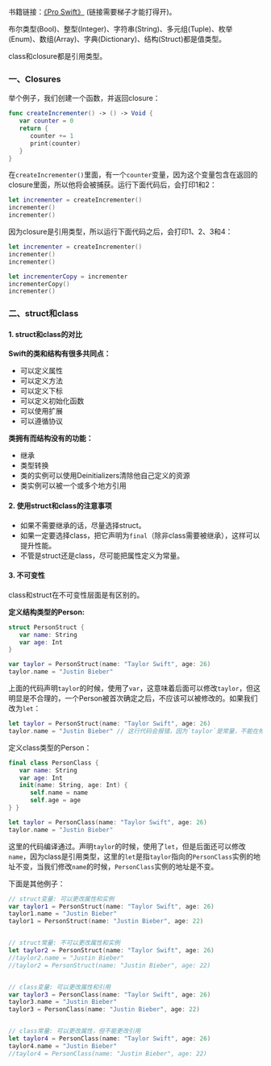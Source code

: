 书籍链接：[《Pro Swift》](https://gumroad.com/l/proswift) (链接需要梯子才能打得开)。

布尔类型(Bool)、整型(Integer)、字符串(String)、多元组(Tuple)、枚举(Enum)、数组(Array)、字典(Dictionary)、结构(Struct)都是值类型。

class和closure都是引用类型。

### 一、Closures

举个例子，我们创建一个函数，并返回closure：

```swift
func createIncrementer() -> () -> Void {
   var counter = 0
   return {
      counter += 1
      print(counter)
   }
}
```

在`createIncrementer()`里面，有一个`counter`变量，因为这个变量包含在返回的closure里面，所以他将会被捕获。运行下面代码后，会打印1和2：

```swift
let incrementer = createIncrementer()
incrementer()
incrementer()
```

因为closure是引用类型，所以运行下面代码之后，会打印1、2、3和4：

```swift
let incrementer = createIncrementer()
incrementer()
incrementer()

let incrementerCopy = incrementer
incrementerCopy()
incrementer()
```

### 二、struct和class

#### 1. struct和class的对比

**Swift的类和结构有很多共同点：**

- 可以定义属性
- 可以定义方法
- 可以定义下标
- 可以定义初始化函数
- 可以使用扩展
- 可以遵循协议

**类拥有而结构没有的功能：**

- 继承
- 类型转换
- 类的实例可以使用Deinitializers清除他自己定义的资源
- 类实例可以被一个或多个地方引用

#### 2. 使用struct和class的注意事项

- 如果不需要继承的话，尽量选择struct。
- 如果一定要选择class，把它声明为`final`（除非class需要被继承），这样可以提升性能。
- 不管是struct还是class，尽可能把属性定义为常量。

#### 3. 不可变性

class和struct在不可变性层面是有区别的。

**定义结构类型的Person:**

```swift
struct PersonStruct {
   var name: String
   var age: Int
}

var taylor = PersonStruct(name: "Taylor Swift", age: 26)
taylor.name = "Justin Bieber"
```

上面的代码声明`taylor`的时候，使用了`var`，这意味着后面可以修改`taylor`，但这明显是不合理的，一个Person被首次确定之后，不应该可以被修改的。如果我们改为`let`：

```swift
let taylor = PersonStruct(name: "Taylor Swift", age: 26)
taylor.name = "Justin Bieber" // 这行代码会报错，因为`taylor`是常量，不能在修改
```

定义class类型的Person：

```swift
final class PersonClass {
   var name: String
   var age: Int
   init(name: String, age: Int) {
      self.name = name
      self.age = age
} }

let taylor = PersonClass(name: "Taylor Swift", age: 26)
taylor.name = "Justin Bieber"
```

这里的代码编译通过。声明`taylor`的时候，使用了`let`，但是后面还可以修改`name`，因为class是引用类型，这里的`let`是指`taylor`指向的`PersonClass`实例的地址不变，当我们修改`name`的时候，`PersonClass`实例的地址是不变。

下面是其他例子：

```swift
// struct变量: 可以更改属性和实例
var taylor1 = PersonStruct(name: "Taylor Swift", age: 26)
taylor1.name = "Justin Bieber"
taylor1 = PersonStruct(name: "Justin Bieber", age: 22)


// struct常量: 不可以更改属性和实例
let taylor2 = PersonStruct(name: "Taylor Swift", age: 26)
//taylor2.name = "Justin Bieber"
//taylor2 = PersonStruct(name: "Justin Bieber", age: 22)


// class变量: 可以更改属性和引用
var taylor3 = PersonClass(name: "Taylor Swift", age: 26)
taylor3.name = "Justin Bieber"
taylor3 = PersonClass(name: "Justin Bieber", age: 22)


// class常量: 可以更改属性，但不能更改引用
let taylor4 = PersonClass(name: "Taylor Swift", age: 26)
taylor4.name = "Justin Bieber"
//taylor4 = PersonClass(name: "Justin Bieber", age: 22)
```
